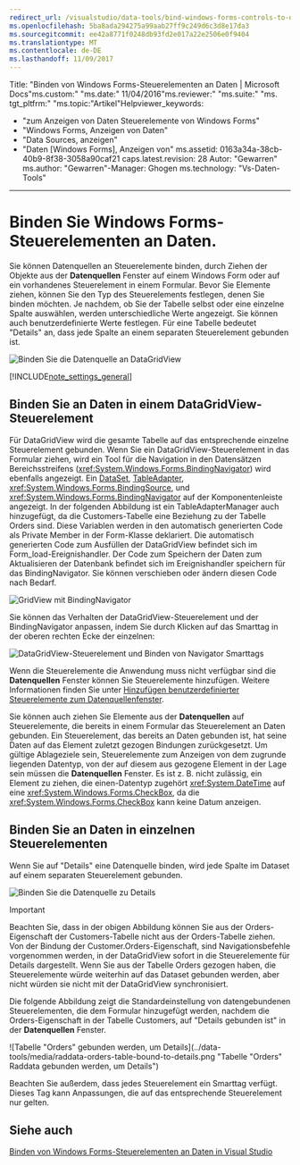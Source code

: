 ```yaml
---
redirect_url: /visualstudio/data-tools/bind-windows-forms-controls-to-data-in-visual-studio
ms.openlocfilehash: 5ba8ada294275a99aab27ff9c249d6c3d8e17da3
ms.sourcegitcommit: ee42a8771f0248db93fd2e017a22e2506e0f9404
ms.translationtype: MT
ms.contentlocale: de-DE
ms.lasthandoff: 11/09/2017
---
```

Title: "Binden von Windows Forms-Steuerelementen an Daten | Microsoft Docs"ms.custom:" "ms.date:" 11/04/2016"ms.reviewer:" "ms.suite:" "ms. tgt_pltfrm:" "ms.topic:"Artikel"Helpviewer_keywords: 
  - "zum Anzeigen von Daten Steuerelemente von Windows Forms"
  - "Windows Forms, Anzeigen von Daten"
  - "Data Sources, anzeigen"
  - "Daten [Windows Forms], Anzeigen von" ms.assetid: 0163a34a-38cb-40b9-8f38-3058a90caf21 caps.latest.revision: 28 Autor: "Gewarren" ms.author: "Gewarren"-Manager: Ghogen ms.technology: "Vs-Daten-Tools"
---
# <a name="bind-windows-forms-controls-to-data"></a>Binden Sie Windows Forms-Steuerelementen an Daten.
Sie können Datenquellen an Steuerelemente binden, durch Ziehen der Objekte aus der **Datenquellen** Fenster auf einem Windows Form oder auf ein vorhandenes Steuerelement in einem Formular. Bevor Sie Elemente ziehen, können Sie den Typ des Steuerelements festlegen, denen Sie binden möchten. Je nachdem, ob Sie der Tabelle selbst oder eine einzelne Spalte auswählen, werden unterschiedliche Werte angezeigt.  Sie können auch benutzerdefinierte Werte festlegen. Für eine Tabelle bedeutet "Details" an, dass jede Spalte an einem separaten Steuerelement gebunden ist.  

![Binden Sie die Datenquelle an DataGridView](../data-tools/media/raddata-bind-data-source-to-datagridview.png "Raddata Bind-DataSource zu DataGridView")  
  
[!INCLUDE[note_settings_general](../data-tools/includes/note_settings_general_md.md)]  
  
## <a name="bind-to--data-in-a-datagridview-control"></a>Binden Sie an Daten in einem DataGridView-Steuerelement  
Für DataGridView wird die gesamte Tabelle auf das entsprechende einzelne Steuerelement gebunden. Wenn Sie ein DataGridView-Steuerelement in das Formular ziehen, wird ein Tool für die Navigation in den Datensätzen Bereichsstreifens (<xref:System.Windows.Forms.BindingNavigator>) wird ebenfalls angezeigt. Ein [DataSet](../data-tools/dataset-tools-in-visual-studio.md), [TableAdapter](../data-tools/create-and-configure-tableadapters.md), <xref:System.Windows.Forms.BindingSource>, und <xref:System.Windows.Forms.BindingNavigator> auf der Komponentenleiste angezeigt. In der folgenden Abbildung ist ein TableAdapterManager auch hinzugefügt, da die Customers-Tabelle eine Beziehung zu der Tabelle Orders sind. Diese Variablen werden in den automatisch generierten Code als Private Member in der Form-Klasse deklariert. Die automatisch generierten Code zum Ausfüllen der DataGridView befindet sich im Form_load-Ereignishandler. Der Code zum Speichern der Daten zum Aktualisieren der Datenbank befindet sich im Ereignishandler speichern für das BindingNavigator. Sie können verschieben oder ändern diesen Code nach Bedarf.  
  
 ![GridView mit BindingNavigator](../data-tools/media/raddata-gridview-with-bindingnavigator.png "Raddata GridView mit BindingNavigator")  
  
 Sie können das Verhalten der DataGridView-Steuerelement und der BindingNavigator anpassen, indem Sie durch Klicken auf das Smarttag in der oberen rechten Ecke der einzelnen:  
  
 ![DataGridView-Steuerelement und Binden von Navigator Smarttags](../data-tools/media/raddata-datagridview-and-binding-navigator-smart-tags.png "Raddata DataGridView und Binden von Navigator-Smarttags")  
  
 Wenn die Steuerelemente die Anwendung muss nicht verfügbar sind die **Datenquellen** Fenster können Sie Steuerelemente hinzufügen. Weitere Informationen finden Sie unter [Hinzufügen benutzerdefinierter Steuerelemente zum Datenquellenfenster](../data-tools/add-custom-controls-to-the-data-sources-window.md).  
  
 Sie können auch ziehen Sie Elemente aus der **Datenquellen** auf Steuerelemente, die bereits in einem Formular das Steuerelement an Daten gebunden. Ein Steuerelement, das bereits an Daten gebunden ist, hat seine Daten auf das Element zuletzt gezogen Bindungen zurückgesetzt. Um gültige Ablageziele sein, Steuerelemente zum Anzeigen von dem zugrunde liegenden Datentyp, von der auf diesem aus gezogene Element in der Lage sein müssen die **Datenquellen** Fenster. Es ist z. B. nicht zulässig, ein Element zu ziehen, die einen-Datentyp zugehört <xref:System.DateTime> auf eine <xref:System.Windows.Forms.CheckBox>, da die <xref:System.Windows.Forms.CheckBox> kann keine Datum anzeigen.  
  
## <a name="bind-to--data-in-individual-controls"></a>Binden Sie an Daten in einzelnen Steuerelementen  
 Wenn Sie auf "Details" eine Datenquelle binden, wird jede Spalte im Dataset auf einem separaten Steuerelement gebunden.  
  
 ![Binden Sie die Datenquelle zu Details](../data-tools/media/raddata-bind-data-source-to-details.png "Raddata Bind-DataSource zu Details")  
  
> [!IMPORTANT]
>  Beachten Sie, dass in der obigen Abbildung können Sie aus der Orders-Eigenschaft der Customers-Tabelle nicht aus der Orders-Tabelle ziehen. Von der Bindung der Customer.Orders-Eigenschaft, sind Navigationsbefehle vorgenommen werden, in der DataGridView sofort in die Steuerelemente für Details dargestellt. Wenn Sie aus der Tabelle Orders gezogen haben, die Steuerelemente würde weiterhin auf das Dataset gebunden werden, aber nicht würden sie nicht mit der DataGridView synchronisiert.  
  
 Die folgende Abbildung zeigt die Standardeinstellung von datengebundenen Steuerelementen, die dem Formular hinzugefügt werden, nachdem die Orders-Eigenschaft in der Tabelle Customers, auf "Details gebunden ist" in der **Datenquellen** Fenster.  
  
 ![Tabelle "Orders" gebunden werden, um Details](../data-tools/media/raddata-orders-table-bound-to-details.png "Tabelle "Orders" Raddata gebunden werden, um Details")  
  
 Beachten Sie außerdem, dass jedes Steuerelement ein Smarttag verfügt. Dieses Tag kann Anpassungen, die auf das entsprechende Steuerelement nur gelten.  
  
## <a name="see-also"></a>Siehe auch  
 [Binden von Windows Forms-Steuerelementen an Daten in Visual Studio](../data-tools/bind-windows-forms-controls-to-data-in-visual-studio.md)